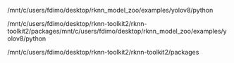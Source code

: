 /mnt/c/users/fdimo/desktop/rknn_model_zoo/examples/yolov8/python

/mnt/c/users/fdimo/desktop/rknn-toolkit2/rknn-toolkit2/packages/mnt/c/users/fdimo/desktop/rknn_model_zoo/examples/yolov8/python

/mnt/c/users/fdimo/desktop/rknn-toolkit2/rknn-toolkit2/packages
